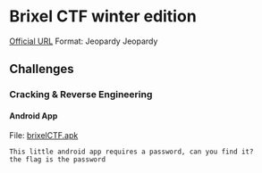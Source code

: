 # Brixel CTF winter edition

[Official URL](https://ctf.brixel.space/)
Format: Jeopardy Jeopardy

## Challenges

### Cracking & Reverse Engineering

#### Android App
   File: [brixelCTF.apk](https://ctf.brixel.space/files/e440e34dd7be1ca366795dabf37e7849/brixelCTF.apk)
   
   ```
   This little android app requires a password, can you find it?
   the flag is the password
   ```
